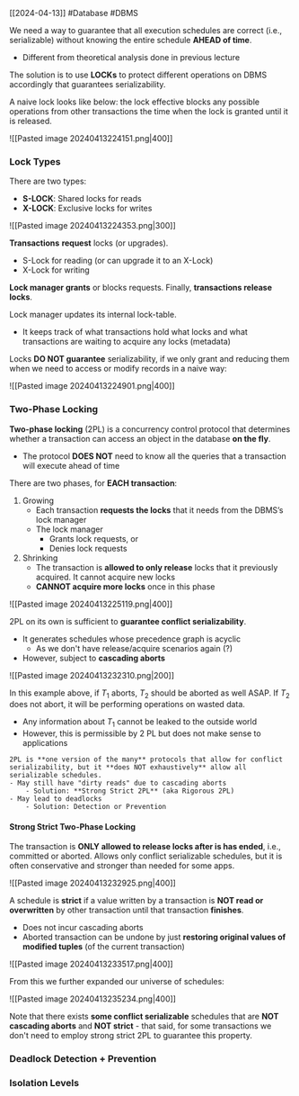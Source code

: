 [[2024-04-13]] #Database #DBMS 

We need a way to guarantee that all execution schedules are correct (i.e., serializable) without knowing the entire schedule **AHEAD of time**.
- Different from theoretical analysis done in previous lecture

The solution is to use **LOCKs** to protect different operations on DBMS accordingly that guarantees serializability.

A naive lock looks like below: the lock effective blocks any possible operations from other transactions the time when the lock is granted until it is released.

![[Pasted image 20240413224151.png|400]]

### Lock Types
There are two types:
- **S-LOCK**: Shared locks for reads
- **X-LOCK**: Exclusive locks for writes

![[Pasted image 20240413224353.png|300]]

**Transactions** **request** locks (or upgrades).
- S-Lock for reading (or can upgrade it to an X-Lock)
- X-Lock for writing

**Lock manager grants** or blocks requests. Finally, **transactions release locks**.

Lock manager updates its internal lock-table.
- It keeps track of what transactions hold what locks and what transactions are waiting to acquire any locks (metadata)

Locks **DO NOT guarantee** serializability, if we only grant and reducing them when we need to access or modify records in a naive way:

![[Pasted image 20240413224901.png|400]]

### Two-Phase Locking
**Two-phase locking** (2PL) is a concurrency control protocol that determines whether a transaction can access an object in the database **on the fly**.
- The protocol **DOES NOT** need to know all the queries that a transaction will execute ahead of time

There are two phases, for **EACH transaction**:
1. Growing
	- Each transaction **requests the locks** that it needs from the DBMS’s lock manager
	- The lock manager 
		- Grants lock requests, or
		- Denies lock requests
1. Shrinking
	- The transaction is **allowed to only release** locks that it previously acquired. It cannot acquire new locks
	- **CANNOT acquire more locks** once in this phase

![[Pasted image 20240413225119.png|400]]

2PL on its own is sufficient to **guarantee conflict serializability**.
- It generates schedules whose precedence graph is acyclic
	- As we don't have release/acquire scenarios again (?)
- However, subject to **cascading aborts**

![[Pasted image 20240413232310.png|200]]

In this example above, if $T_{1}$ aborts, $T_{2}$ should be aborted as well ASAP. If $T_{2}$ does not abort, it will be performing operations on wasted data. 
- Any information about $T_1$ cannot be leaked to the outside world
- However, this is permissible by 2 PL but does not make sense to applications

```ad-note
2PL is **one version of the many** protocols that allow for conflict serializability, but it **does NOT exhaustively** allow all serializable schedules.
- May still have "dirty reads" due to cascading aborts
	- Solution: **Strong Strict 2PL** (aka Rigorous 2PL)
- May lead to deadlocks
	- Solution: Detection or Prevention
```

#### Strong Strict Two-Phase Locking 
The transaction is **ONLY allowed to release locks after is has ended**, i.e., committed or aborted. Allows only conflict serializable schedules, but it is often conservative and stronger than needed for some apps.

![[Pasted image 20240413232925.png|400]]

A schedule is **strict** if a value written by a transaction is **NOT read or overwritten** by other transaction until that transaction **finishes**.
- Does not incur cascading aborts 
- Aborted transaction can be undone by just **restoring original values of modified tuples** (of the current transaction)

![[Pasted image 20240413233517.png|400]]

From this we further expanded our universe of schedules:

![[Pasted image 20240413235234.png|400]]

Note that there exists **some conflict serializable** schedules that are **NOT cascading aborts** and **NOT strict** - that said, for some transactions we don't need to employ strong strict 2PL to guarantee this property.
### Deadlock Detection + Prevention


### Isolation Levels
